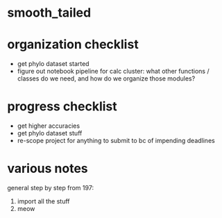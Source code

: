 # smooth_tailed

# organization checklist

- get phylo dataset started
- figure out notebook pipeline for calc cluster: what other functions / classes do we need, and how do we organize those modules?

# progress checklist

- get higher accuracies
- get phylo dataset stuff
- re-scope project for anything to submit to bc of impending deadlines

# various notes

general step by step from 197:
1. import all the stuff
2. meow